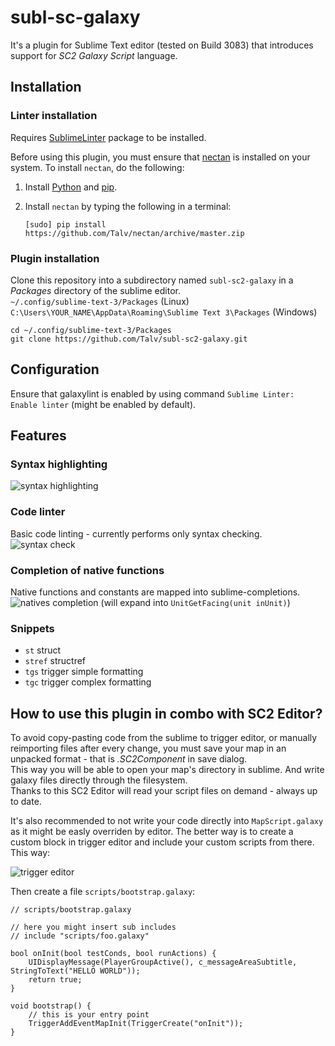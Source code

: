 # subl-sc-galaxy
It's a plugin for Sublime Text editor (tested on Build 3083) that introduces support for *SC2 Galaxy Script* language.

## Installation

### Linter installation

Requires [SublimeLinter](http://www.sublimelinter.com/en/latest/installation.html#installing-via-pc) package to be installed.

Before using this plugin, you must ensure that [nectan](https://github.com/Talv/nectan) is installed on your system. To install `nectan`, do the following:

1. Install [Python](http://python.org/download/) and [pip](http://www.pip-installer.org/en/latest/installing.html).

1. Install `nectan` by typing the following in a terminal:
   ```
   [sudo] pip install https://github.com/Talv/nectan/archive/master.zip
   ```

### Plugin installation
Clone this repository into a subdirectory named `subl-sc2-galaxy` in a *Packages* directory of the sublime editor.  
```~/.config/sublime-text-3/Packages``` (Linux)  
```C:\Users\YOUR_NAME\AppData\Roaming\Sublime Text 3\Packages``` (Windows)
```
cd ~/.config/sublime-text-3/Packages
git clone https://github.com/Talv/subl-sc2-galaxy.git
```

## Configuration
Ensure that galaxylint is enabled by using command `Sublime Linter: Enable linter` (might be enabled by default).

## Features

### Syntax highlighting
![syntax highlighting](https://cloud.githubusercontent.com/assets/6976458/11614372/276ccbf4-9c41-11e5-8648-7f708e5df3fa.png)


### Code linter
Basic code linting - currently performs only syntax checking.
![syntax check](https://cloud.githubusercontent.com/assets/6976458/11614383/79b648fe-9c41-11e5-89b8-ca2becee2153.png)

### Completion of native functions
Native functions and constants are mapped into sublime-completions.
![natives completion](https://cloud.githubusercontent.com/assets/6976458/11614389/bba6f510-9c41-11e5-9d00-46ef7afa8ad6.png)
(will expand into `UnitGetFacing(unit inUnit)`)

### Snippets

 * `st` struct
 * `stref` structref
 * `tgs` trigger simple formatting
 * `tgc` trigger complex formatting

## How to use this plugin in combo with SC2 Editor?
To avoid copy-pasting code from the sublime to trigger editor, or manually reimporting files after every change, you must save your map in an unpacked format - that is *.SC2Component* in save dialog.  
This way you will be able to open your map's directory in sublime. And write galaxy files directly through the filesystem.  
Thanks to this SC2 Editor will read your script files on demand - always up to date.

It's also recommended to not write your code directly into `MapScript.galaxy` as it might be easly overriden by editor. The better way is to create a custom block in trigger editor and include your custom scripts from there. This way:

![trigger editor](https://cloud.githubusercontent.com/assets/6976458/11614705/a03daefa-9c4a-11e5-95de-9b2bd1780dec.png)

Then create a file `scripts/bootstrap.galaxy`:

```
// scripts/bootstrap.galaxy

// here you might insert sub includes
// include "scripts/foo.galaxy"

bool onInit(bool testConds, bool runActions) {
    UIDisplayMessage(PlayerGroupActive(), c_messageAreaSubtitle, StringToText("HELLO WORLD"));
    return true;
}

void bootstrap() {
    // this is your entry point
    TriggerAddEventMapInit(TriggerCreate("onInit"));
}
```